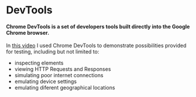 # DevTools
#### Chrome DevTools is a set of developers tools built directly into the Google Chrome browser. 
In <a href="https://github.com/DariaMartinovskaya/DevTools/blob/main/DevTools_HW.md" target="_blank">this video</a> I used Chrome DevTools to demonstrate possibilities provided for testing, including but not limited to: 
- inspecting elements
- viewing HTTP Requests and Responses
- simulating poor internet connections
- emulating device settings
- emulating diferent geographical locations
